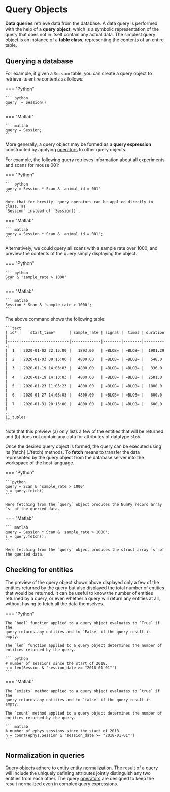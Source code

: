 # Query Objects

**Data queries** retrieve data from the database. A data query is performed with the
  help of a **query object**, which is a symbolic representation of the query that does
  not in itself contain any actual data. The simplest query object is an instance of
  a **table class**, representing the contents of an entire table.

## Querying a database

For example, if given a `Session` table, you can
create a query object to retrieve its entire contents as follows:

=== "Python"

    ``` python
    query  = Session()
    ```

=== "Matlab"

    ``` matlab
    query = Session;
    ```

More generally, a query object may be formed as a **query expression**
constructed by applying [operators](./operators.md) to other query objects.

For example, the following query retrieves information about all
experiments and scans for mouse 001:

=== "Python"

    ``` python
    query = Session * Scan & 'animal_id = 001'
    ```

    Note that for brevity, query operators can be applied directly to class, as
    `Session` instead of `Session()`.

=== "Matlab"

    ``` matlab
    query = Session * Scan & 'animal_id = 001';
    ```

Alternatively, we could query all scans with a sample rate over 1000, and preview the
contents of the query simply displaying the object. 

=== "Python"

    ``` python
    Scan & 'sample_rate > 1000'
    ```

=== "Matlab"

    ``` matlab
    Session * Scan & 'sample_rate > 1000';
    ```

The above command shows the following table:

    ```text
    | id* |    start_time*      | sample_rate | signal |  times | duration |
    |-----|---------------------|-------------|--------|--------|----------| 
    |  1  | 2020-01-02 22:15:00 |   1893.00   | =BLOB= | =BLOB= |  1981.29 |
    |  2  | 2020-01-03 00:15:00 |   4800.00   | =BLOB= | =BLOB= |   548.0  |
    |  3  | 2020-01-19 14:03:03 |   4800.00   | =BLOB= | =BLOB= |   336.0  |
    |  4  | 2020-01-19 14:13:03 |   4800.00   | =BLOB= | =BLOB= |  2501.0  |
    |  5  | 2020-01-23 11:05:23 |   4800.00   | =BLOB= | =BLOB= |  1800.0  |
    |  6  | 2020-01-27 14:03:03 |   4800.00   | =BLOB= | =BLOB= |   600.0  |
    |  7  | 2020-01-31 20:15:00 |   4800.00   | =BLOB= | =BLOB= |   600.0  |
    ...
    11 tuples
    ```

Note that this preview (a) only lists a few of the entities that will be returned and 
(b) does not contain any data for attributes of datatype `blob`.

Once the desired query object is formed, the query can be executed using its [fetch]
(./fetch) methods. To **fetch** means to transfer the data represented by the query
object from the database server into the workspace of the host language.

=== "Python"
    
    ```python
    query = Scan & 'sample_rate > 1000'
    s = query.fetch()
    ```

    Here fetching from the `query` object produces the NumPy record array
    `s` of the queried data.

=== "Matlab"

    ``` matlab
    query = Session * Scan & 'sample_rate > 1000';
    s = query.fetch();
    ```

    Here fetching from the `query` object produces the struct array `s` of
    the queried data.

## Checking for entities

The preview of the query object shown above displayed only a few of the entities
returned by the query but also displayed the total number of entities that would be
returned. It can be useful to know the number of entities returned by a query, or even
whether a query will return any entities at all, without having to fetch all the data
themselves.

=== "Python"

    The `bool` function applied to a query object evaluates to `True` if the
    query returns any entities and to `False` if the query result is empty.

    The `len` function applied to a query object determines the number of
    entities returned by the query.

    ``` python
    # number of sessions since the start of 2018.
    n = len(Session & 'session_date >= "2018-01-01"')
    ```

=== "Matlab"

    The `exists` method applied to a query object evaluates to `true` if the
    query returns any entities and to `false` if the query result is empty.

    The `count` method applied to a query object determines the number of
    entities returned by the query.

    ``` matlab
    % number of ephys sessions since the start of 2018.
    n = count(ephys.Session & 'session_date >= "2018-01-01"')
    ```

## Normalization in queries

Query objects adhere to entity [entity normalization](../normalization). The result of a
query will include the uniquely defining attributes jointly distinguish any two
entities from each other. The query [operators](../operators) are designed to keep the
result normalized even in complex query expressions.
